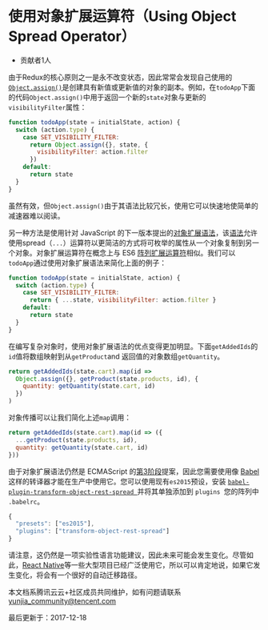 # 使用对象扩展运算符（Using Object Spread Operator）

- 贡献者1人

  

由于Redux的核心原则之一是永不改变状态，因此常常会发现自己使用的[`Object.assign()`](https://developer.mozilla.org/en/docs/Web/JavaScript/Reference/Global_Objects/Object/assign)是创建具有新值或更新值的对象的副本。例如，在`todoApp`下面的代码`Object.assign()`中用于返回一个新的`state`对象与更新的`visibilityFilter`属性：

```javascript
function todoApp(state = initialState, action) {
  switch (action.type) {
    case SET_VISIBILITY_FILTER:
      return Object.assign({}, state, {
        visibilityFilter: action.filter
      })
    default:
      return state
  }
}
```

虽然有效，但`Object.assign()`由于其语法比较冗长，使用它可以快速地使简单的减速器难以阅读。

另一种方法是使用针对 JavaScript 的下一版本提出的[对象扩展语法](https://github.com/sebmarkbage/ecmascript-rest-spread)，该[语法](https://github.com/sebmarkbage/ecmascript-rest-spread)允许使用spread（`...`）运算符以更简洁的方式将可枚举的属性从一个对象复制到另一个对象。对象扩展运算符在概念上与 ES6 [阵列扩展运算符](https://developer.mozilla.org/en-US/docs/Web/JavaScript/Reference/Operators/Spread_operator)相似。我们可以`todoApp`通过使用对象扩展语法来简化上面的例子：

```javascript
function todoApp(state = initialState, action) {
  switch (action.type) {
    case SET_VISIBILITY_FILTER:
      return { ...state, visibilityFilter: action.filter }
    default:
      return state
  }
}
```

在编写复杂对象时，使用对象扩展语法的优点变得更加明显。下面`getAddedIds`的`id`值将数组映射到从`getProduct`and 返回值的对象数组`getQuantity`。

```javascript
return getAddedIds(state.cart).map(id =>
  Object.assign({}, getProduct(state.products, id), {
    quantity: getQuantity(state.cart, id)
  })
)
```

对象传播可以让我们简化上述`map`调用：

```javascript
return getAddedIds(state.cart).map(id => ({
  ...getProduct(state.products, id),
  quantity: getQuantity(state.cart, id)
}))
```

由于对象扩展语法仍然是 ECMAScript 的[第3阶段](https://github.com/sebmarkbage/ecmascript-rest-spread#status-of-this-proposal)提案，因此您需要使用像 [Babel ](http://babeljs.io/)这样的转译器才能在生产中使用它。您可以使用现有`es2015`预设，安装 [`babel-plugin-transform-object-rest-spread `](http://babeljs.io/docs/plugins/transform-object-rest-spread/)并将其单独添加到 `plugins `您的阵列中 `.babelrc`。

```javascript
{
  "presets": ["es2015"],
  "plugins": ["transform-object-rest-spread"]
}
```

请注意，这仍然是一项实验性语言功能建议，因此未来可能会发生变化。尽管如此，[React Native](https://github.com/facebook/react-native)等一些大型项目已经广泛使用它，所以可以肯定地说，如果它发生变化，将会有一个很好的自动迁移路径。

本文档系腾讯云云+社区成员共同维护，如有问题请联系 yunjia_community@tencent.com

最后更新于：2017-12-18
